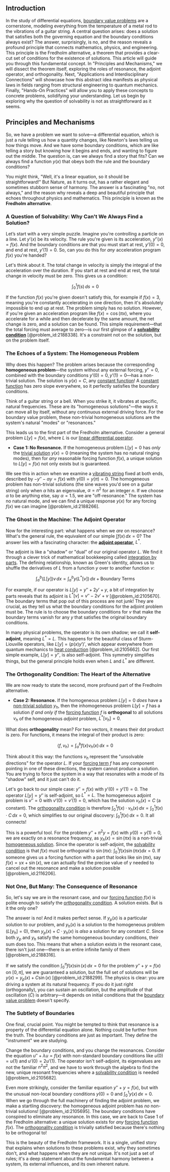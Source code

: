 ## Introduction
In the study of differential equations, [boundary value problems](@article_id:136710) are a cornerstone, modeling everything from the temperature of a metal rod to the vibrations of a guitar string. A central question arises: does a solution that satisfies both the governing equation and the boundary conditions always exist? The answer, surprisingly, is no, and the reason reveals a profound principle that connects mathematics, physics, and engineering. This principle is the Fredholm alternative, a theorem that provides a clear-cut set of conditions for the existence of solutions. This article will guide you through this fundamental concept. In "Principles and Mechanisms," we will dissect the theorem itself, exploring the roles of resonance, the adjoint operator, and orthogonality. Next, "Applications and Interdisciplinary Connections" will showcase how this abstract idea manifests as physical laws in fields ranging from structural engineering to quantum mechanics. Finally, "Hands-On Practices" will allow you to apply these concepts to concrete problems, solidifying your understanding. Let us begin by exploring why the question of solvability is not as straightforward as it seems.

## Principles and Mechanisms

So, we have a problem we want to solve—a differential equation, which is just a rule telling us how a quantity changes, like Newton's laws telling us how things move. And we have some boundary conditions, which are like telling a story but knowing how it begins and ends, and wanting to figure out the middle. The question is, can we always find a story that fits? Can we always find a function $y(x)$ that obeys both the rule and the boundary conditions?

You might think, "Well, it's a linear equation, so it should be straightforward!" But Nature, as it turns out, has a rather elegant and sometimes stubborn sense of harmony. The answer is a fascinating "no, not always," and the reason why reveals a deep and beautiful principle that echoes throughout physics and mathematics. This principle is known as the **Fredholm alternative**.

### A Question of Solvability: Why Can't We Always Find a Solution?

Let’s start with a very simple puzzle. Imagine you're controlling a particle on a line. Let $y'(x)$ be its velocity. The rule you're given is its acceleration, $y''(x) = f(x)$. And the boundary conditions are that you must start at rest, $y'(0)=0$, and end at rest, $y'(1)=0$. So, can you do this for *any* acceleration program $f(x)$ you're handed?

Let's think about it. The total change in velocity is simply the integral of the acceleration over the duration. If you start at rest and end at rest, the total change in velocity must be zero. This gives us a condition:

$$
\int_{0}^{1} f(s) \, ds = 0
$$

If the function $f(x)$ you're given doesn't satisfy this, for example if $f(x)=3$, meaning you're constantly accelerating in one direction, then it's absolutely impossible to end up at rest. The problem simply has no solution. However, if you're given an acceleration program like $f(x) = \cos(\pi x)$, where you accelerate for a while and then decelerate by the same amount, the net change is zero, and a solution can be found. This simple requirement—that the total forcing must average to zero—is our first glimpse of a **[solvability condition](@article_id:166961)** [@problem_id:2188338]. It's a constraint not on the solution, but on the problem itself.

### The Echoes of a System: The Homogeneous Problem

Why does this happen? The problem arises because the corresponding **homogeneous problem**—the system without any external forcing, $y''=0$, combined with the boundary conditions $y'(0)=0, y'(1)=0$—has a non-trivial solution. The solution is $y(x) = C$, any [constant function](@article_id:151566)! A [constant function](@article_id:151566) has zero slope everywhere, so it perfectly satisfies the boundary conditions.

Think of a guitar string or a bell. When you strike it, it vibrates at specific, natural frequencies. These are its "homogeneous solutions"—the ways it can move all by itself, without any continuous external driving force. For the boundary value problem, these non-trivial homogeneous solutions are the system's natural "modes" or "resonances."

This leads us to the first part of the Fredholm alternative. Consider a general problem $L[y]=f(x)$, where $L$ is our [linear differential operator](@article_id:174287).

*   **Case 1: No Resonance.** If the homogeneous problem $L[y]=0$ has *only* the [trivial solution](@article_id:154668) $y(x)=0$ (meaning the system has no natural ringing modes), then for *any* reasonable forcing function $f(x)$, a unique solution to $L[y]=f(x)$ not only exists but is guaranteed.

We see this in action when we examine a [vibrating string](@article_id:137962) fixed at both ends, described by $-y'' - \alpha y = f(x)$ with $y(0)=y(\pi)=0$. The homogeneous problem has non-trivial solutions (the sine waves you'd see on a guitar string) only when $\alpha$ hits an eigenvalue, $\alpha=n^2$ for an integer $n$. If we choose $\alpha$ to be anything else, say $\alpha=1.5$, we are "off-resonance." The system has no natural mode, and we can find a unique response $y(x)$ for any forcing $f(x)$ we can imagine [@problem_id:2188266].

### The Ghost in the Machine: The Adjoint Operator

Now for the interesting part: what happens when we *are* on resonance? What's the general rule, the equivalent of our simple $\int f(x) \, dx = 0$? The answer lies with a fascinating character: the **[adjoint operator](@article_id:147242)**, $L^*$.

The adjoint is like a "shadow" or "dual" of our original operator $L$. We find it through a clever trick of mathematical bookkeeping called [integration by parts](@article_id:135856). The defining relationship, known as Green's identity, allows us to shuffle the derivatives of $L$ from a function $y$ over to another function $v$:

$$
\int_a^b (L[y])v \, dx = \int_a^b y(L^*[v]) \, dx + \text{Boundary Terms}
$$

For example, if our operator is $L[y] = y'' + 2y' + y$, a bit of integration by parts reveals that its adjoint is $L^*[v] = v'' - 2v' + v$ [@problem_id:2105670]. The boundary terms that pop out of this process are not junk! They are crucial, as they tell us what the boundary conditions for the adjoint problem must be. The rule is to choose the boundary conditions for $v$ that make the boundary terms vanish for any $y$ that satisfies the original boundary conditions.

In many physical problems, the operator is its own shadow; we call it **self-adjoint**, meaning $L^*=L$. This happens for the beautiful class of Sturm-Liouville operators, like $L[y] = (p(x)y')'$, which appear everywhere from quantum mechanics to [heat conduction](@article_id:143015) [@problem_id:2105662]. Our first simple example, $L[y]=y''$, is also self-adjoint. This symmetry simplifies things, but the general principle holds even when $L$ and $L^*$ are different.

### The Orthogonality Condition: The Heart of the Alternative

We are now ready to state the second, more profound part of the Fredholm alternative.

*   **Case 2: Resonance.** If the homogeneous problem $L[y]=0$ *does* have a [non-trivial solution](@article_id:149076) $y_h$, then the inhomogeneous problem $L[y]=f$ has a solution *if and only if* the [forcing function](@article_id:268399) $f$ is **orthogonal** to all solutions $v_h$ of the homogeneous *adjoint* problem, $L^*[v_h]=0$.

What does **orthogonality** mean? For two vectors, it means their dot product is zero. For functions, it means the integral of their product is zero:

$$
\langle f, v_h \rangle = \int_a^b f(x) v_h(x) \, dx = 0
$$

Think about it this way: the functions $v_h$ represent the "unsolvable directions" for the operator $L$. If your [forcing term](@article_id:165492) $f$ has any component pointing in one of these directions, the system cannot produce a solution. You are trying to force the system in a way that resonates with a mode of its "shadow" self, and it just can't do it.

Let's go back to our simple case: $y''=f(x)$ with $y'(0)=y'(1)=0$. The operator $L[y]=y''$ is self-adjoint, so $L^*=L$. The homogeneous adjoint problem is $v''=0$ with $v'(0)=v'(1)=0$, which has the solution $v_h(x)=C$ (a constant). The [orthogonality condition](@article_id:168411) is therefore $\int_0^1 f(x) \cdot v_h(x) \, dx = \int_0^1 f(x) \cdot C \, dx = 0$, which simplifies to our original discovery: $\int_0^1 f(x) \, dx = 0$. It all connects!

This is a powerful tool. For the problem $y'' + \pi^2 y = f(x)$ with $y(0)=y(1)=0$, we are exactly on a resonance frequency, as $y_h(x) = \sin(\pi x)$ is a non-trivial [homogeneous solution](@article_id:273871). Since the operator is self-adjoint, the [solvability condition](@article_id:166961) is that $f(x)$ must be orthogonal to $\sin(\pi x)$: $\int_0^1 f(x) \sin(\pi x) dx = 0$. If someone gives us a forcing function with a part that looks like $\sin(\pi x)$, say $f(x) = \gamma x + \sin(x)$, we can actually find the precise value of $\gamma$ needed to cancel out the resonance and make a solution possible [@problem_id:2116206].

### Not One, But Many: The Consequence of Resonance

So, let's say we are in the resonant case, and our [forcing function](@article_id:268399) $f(x)$ is polite enough to satisfy the [orthogonality condition](@article_id:168411). A solution exists. But is it the only one?

The answer is no! And it makes perfect sense. If $y_p(x)$ is a particular solution to our problem, and $y_h(x)$ is a solution to the homogeneous problem ($L[y_h]=0$), then $y_p(x) + C \cdot y_h(x)$ is *also* a solution for any constant $C$. Since both $y_p$ and $y_h$ satisfy the same homogeneous boundary conditions, their sum does too. This means that when a solution exists in the resonant case, there isn't just one—there is an entire infinite family of them [@problem_id:2188316].

If we satisfy the condition $\int_0^\pi f(x) \sin(x) \, dx=0$ for the problem $y''+y=f(x)$ on $[0, \pi]$, we are guaranteed a solution, but the full set of solutions will be $y(x) = y_p(x) + C\sin(x)$ [@problem_id:2188299]. The physics is clear: you are driving a system at its natural frequency. If you do it just right (orthogonally), you can sustain an oscillation, but the amplitude of that oscillation ($C$) is arbitrary—it depends on initial conditions that the [boundary value problem](@article_id:138259) doesn't specify.

### The Subtlety of Boundaries

One final, crucial point. You might be tempted to think that resonance is a property of the differential equation alone. Nothing could be further from the truth. The boundary conditions are just as important. They define the "instrument" we are studying.

Change the boundary conditions, and you change the resonances. Consider the equation $u'' + \lambda u = f(x)$ with non-standard boundary conditions like $u(0)=u(1)$ and $u'(0)=2u'(1)$. The operator isn't self-adjoint, its eigenvalues are not the familiar $n^2\pi^2$, and we have to work through the algebra to find the new, unique resonant frequencies where a [solvability condition](@article_id:166961) is needed [@problem_id:2105682].

Even more strikingly, consider the familiar equation $y''+y=f(x)$, but with the unusual non-local boundary conditions $y(0)=0$ and $\int_0^1 y(x) \, dx = 0$. When we go through the full machinery of finding the adjoint problem, we make a startling discovery: the homogeneous adjoint problem has *no* non-trivial solutions! [@problem_id:2105695]. The boundary conditions have conspired to eliminate any resonance. In this case, we are back to Case 1 of the Fredholm alternative: a unique solution exists for *any* [forcing function](@article_id:268399) $f(x)$. The [orthogonality condition](@article_id:168411) is trivially satisfied because there's nothing to be orthogonal to!

This is the beauty of the Fredholm framework. It is a single, unified story that explains when solutions to these problems exist, why they sometimes don't, and what happens when they are not unique. It's not just a set of rules; it's a deep statement about the fundamental harmony between a system, its external influences, and its own inherent nature.